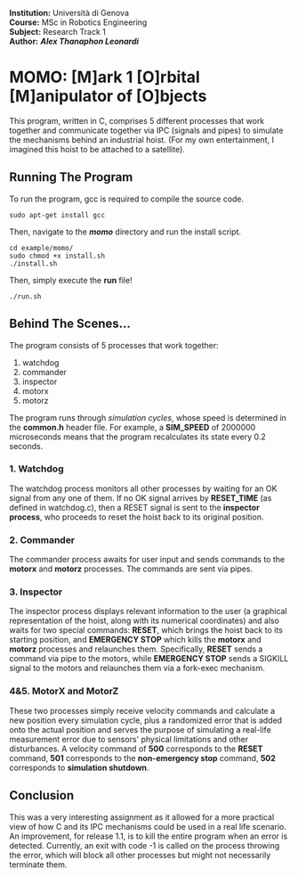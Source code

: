 **Institution:** Università di Genova<br>
**Course:** MSc in Robotics Engineering<br>
**Subject:** Research Track 1<br>
**Author:** ***Alex Thanaphon Leonardi***<br>

# MOMO: [M]ark 1 [O]rbital [M]anipulator of [O]bjects
This program, written in C, comprises 5 different processes that work together and communicate together via IPC (signals and pipes) to simulate the mechanisms behind an industrial hoist.
(For my own entertainment, I imagined this hoist to be attached to a satellite).

## Running The Program
To run the program, gcc is required to compile the source code.
```
sudo apt-get install gcc
```

Then, navigate to the ***momo*** directory and run the install script.
```
cd example/momo/
sudo chmod +x install.sh
./install.sh
```

Then, simply execute the **run** file!
```
./run.sh
```

## Behind The Scenes...
The program consists of 5 processes that work together:
1. watchdog
2. commander
3. inspector
4. motorx
5. motorz

The program runs through *simulation cycles*, whose speed is determined in the **common.h** header file. For example, a **SIM_SPEED** of 2000000 microseconds means that the program recalculates its state every 0.2 seconds.

### 1. Watchdog
The watchdog process monitors all other processes by waiting for an OK signal from any one of them. If no OK signal arrives by **RESET_TIME** (as defined in watchdog.c), then a RESET signal is sent to the **inspector process**, who proceeds to reset the hoist back to its original position.

### 2. Commander
The commander process awaits for user input and sends commands to the **motorx** and **motorz** processes. The commands are sent via pipes.

### 3. Inspector
The inspector process displays relevant information to the user (a graphical representation of the hoist, along with its numerical coordinates) and also waits for two special commands: **RESET**, which brings the hoist back to its starting position, and **EMERGENCY STOP** which kills the **motorx** and **motorz** processes and relaunches them. Specifically, **RESET** sends a command via pipe to the motors, while **EMERGENCY STOP** sends a SIGKILL signal to the motors and relaunches them via a fork-exec mechanism.  

### 4&5. MotorX and MotorZ
These two processes simply receive velocity commands and calculate a new position every simulation cycle, plus a randomized error that is added onto the actual position and serves the purpose of simulating a real-life measurement error due to sensors' physical limitations and other disturbances.
A velocity command of **500** corresponds to the **RESET** command, **501** corresponds to the **non-emergency stop** command, **502** corresponds to **simulation shutdown**.

## Conclusion
This was a very interesting assignment as it allowed for a more practical view of how C and its IPC mechanisms could be used in a real life scenario.
An improvement, for release 1.1, is to kill the entire program when an error is detected. Currently, an exit with code -1 is called on the process throwing the error, which will block all other processes but might not necessarily terminate them.
